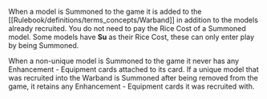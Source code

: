 When a model is Summoned to the game it is added to the [[Rulebook/definitions/terms_concepts/Warband]] in addition to the models already recruited.
You do not need to pay the Rice Cost of a Summoned model.
Some models have **Su** as their Rice Cost, these can only enter play by being Summoned.

When a non-unique model is Summoned to the game it never has any Enhancement - Equipment cards attached to its card.
If a unique model that was recruited into the Warband is Summoned after being removed from the game, it retains any Enhancement - Equipment cards it was recruited with.